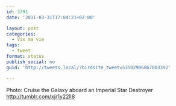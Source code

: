 ```yaml
---
id: 3791
date: '2011-03-31T17:04:21+02:00'

layout: post
categories:
  - Vis ma vie
tags:
  - tweet
format: status
publish_social: no
guid: 'http://tweets.local/?birdsite_tweet=53502906867003392'

---
```


Photo: Cruise the Galaxy aboard an Imperial Star Destroyer http://tumblr.com/xjr1y22ll8